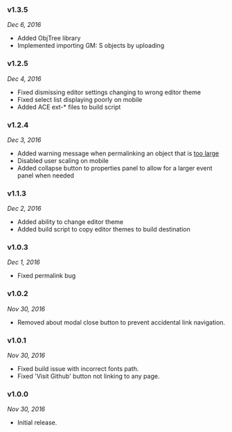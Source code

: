 ### v1.3.5
_Dec 6, 2016_
* Added ObjTree library
* Implemented importing GM: S objects by uploading

### v1.2.5
_Dec 4, 2016_
* Fixed dismissing editor settings changing to wrong editor theme
* Fixed select list displaying poorly on mobile
* Added ACE ext-* files to build script

### v1.2.4
_Dec 3, 2016_
* Added warning message when permalinking an object that is [too large](https://github.com/christopherwk210/objShare/issues/1)
* Disabled user scaling on mobile
* Added collapse button to properties panel to allow for a larger event panel when needed

### v1.1.3
_Dec 2, 2016_
* Added ability to change editor theme
* Added build script to copy editor themes to build destination

### v1.0.3
_Dec 1, 2016_
* Fixed permalink bug

### v1.0.2
_Nov 30, 2016_
* Removed about modal close button to prevent accidental link navigation.

### v1.0.1
_Nov 30, 2016_
* Fixed build issue with incorrect fonts path.
* Fixed 'Visit Github' button not linking to any page.

### v1.0.0
_Nov 30, 2016_
* Initial release.
